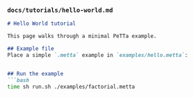 
### `docs/tutorials/hello-world.md`
```markdown
# Hello World tutorial

This page walks through a minimal PeTTa example.

## Example file
Place a simple `.metta` example in `examples/hello.metta`:


## Run the example
```bash
time sh run.sh ./examples/factorial.metta
```
